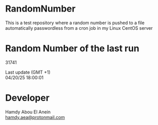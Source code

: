 # RandomNumber    
This is a test repository where a random number is pushed to a file automatically passwordless from a cron job in my Linux CentOS server    
# Random Number of the last run   
31741
      
Last update (GMT +1)    
04/20/25 18:00:01
# Developer    
Hamdy Abou El Anein   
hamdy.aea@protonmail.com
